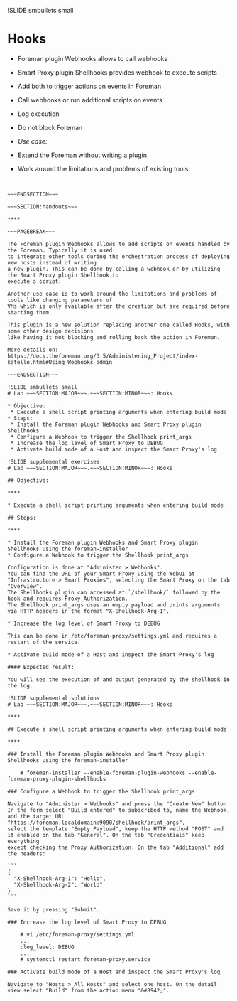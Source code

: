 !SLIDE smbullets small
# Hooks

* Foreman plugin Webhooks allows to call webhooks
* Smart Proxy plugin Shellhooks provides webhook to execute scripts
* Add both to trigger actions on events in Foreman
 * Call webhooks or run additional scripts on events
 * Log execution
 * Do not block Foreman

* _Use case:_ 
 * Extend the Foreman without writing a plugin
 * Work around the limitations and problems of existing tools

~~~SECTION:notes~~~


~~~ENDSECTION~~~

~~~SECTION:handouts~~~

****

~~~PAGEBREAK~~~

The Foreman plugin Webhooks allows to add scripts on events handled by the Foreman. Typically it is used
to integrate other tools during the orchestration process of deploying new hosts instead of writing
a new plugin. This can be done by calling a webhook or by utilizing the Smart Proxy plugin Shellhook to
execute a script.

Another use case is to work around the limitations and problems of tools like changing parameters of
VMs which is only available after the creation but are required before starting them.

This plugin is a new solution replacing another one called Hooks, with some other design decisions
like having it not blocking and rolling back the action in Foreman.

More details on: https://docs.theforeman.org/3.5/Administering_Project/index-katello.html#Using_Webhooks_admin

~~~ENDSECTION~~~

!SLIDE smbullets small
# Lab ~~~SECTION:MAJOR~~~.~~~SECTION:MINOR~~~: Hooks

* Objective:
 * Execute a shell script printing arguments when entering build mode
* Steps:
 * Install the Foreman plugin Webhooks and Smart Proxy plugin Shellhooks
 * Configure a Webhook to trigger the Shellhook print_args
 * Increase the log level of Smart Proxy to DEBUG
 * Activate build mode of a Host and inspect the Smart Proxy's log

!SLIDE supplemental exercises
# Lab ~~~SECTION:MAJOR~~~.~~~SECTION:MINOR~~~: Hooks

## Objective:

****

* Execute a shell script printing arguments when entering build mode

## Steps:

****

* Install the Foreman plugin Webhooks and Smart Proxy plugin Shellhooks using the foreman-installer
* Configure a Webhook to trigger the Shellhook print_args

Configuration is done at "Administer > Webhooks".
You can find the URL of your Smart Proxy using the WebUI at "Infrastructure > Smart Proxies", selecting the Smart Proxy on the tab "Overview".
The Shellhooks plugin can accessed at `/shellhook/` followed by the hook and requires Proxy Authorization.
The Shellhook print_args uses an empty payload and prints arguments via HTTP headers in the format "X-Shellhook-Arg-1".

* Increase the log level of Smart Proxy to DEBUG

This can be done in /etc/foreman-proxy/settings.yml and requires a restart of the service.

* Activate build mode of a Host and inspect the Smart Proxy's log

#### Expected result:

You will see the execution of and output generated by the shellhook in the log.

!SLIDE supplemental solutions
# Lab ~~~SECTION:MAJOR~~~.~~~SECTION:MINOR~~~: Hooks

****

## Execute a shell script printing arguments when entering build mode

****

### Install the Foreman plugin Webhooks and Smart Proxy plugin Shellhooks using the foreman-installer

    # foreman-installer --enable-foreman-plugin-webhooks --enable-foreman-proxy-plugin-shellhooks

### Configure a Webhook to trigger the Shellhook print_args

Navigate to "Administer > Webhooks" and press the "Create New" button.
In the form select "Build entered" to subscribed to, name the Webhook, add the target URL "https://foreman.localdomain:9090/shellhook/print_args",
select the template "Empty Payload", keep the HTTP method "POST" and it enabled on the tab "General". On the tab "Credentials" keep everything
except checking the Proxy Authorization. On the tab "Additional" add the headers:

```
{
  "X-Shellhook-Arg-1": "Hello",
  "X-Shellhook-Arg-2": "World"
}
```

Save it by pressing "Submit".

### Increase the log level of Smart Proxy to DEBUG

    # vi /etc/foreman-proxy/settings.yml
    ...
    :log_level: DEBUG
    ...
    # systemctl restart foreman-proxy.service

### Activate build mode of a Host and inspect the Smart Proxy's log

Navigate to "Hosts > All Hosts" and select one host. On the detail view select "Build" from the action menu "&#8942;".
